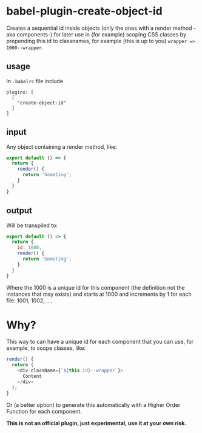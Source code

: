 # babel-plugin-create-object-id

Creates a sequential id inside objects (only the ones with a render method -aka components-) for later use in (for example) scoping CSS classes by prepending this id to classnames, for example (this is up to you) `wrapper => 1000--wrapper`.

## usage

In `.babelrc` file include

```
plugins: [
  [
    "create-object-id"
  ]
]
```

## input

Any object containing a render method, like:

```javascript
export default () => {
  return {
    render() {
      return 'Someting';
    }
  }
}
```

## output

Will be transpiled to:

```javascript
export default () => {
  return {
    id: 1000,
    render() {
      return 'Someting';
    }
  }
}
```

Where the 1000 is a unique id for this component (the definition not the instances that may exists)
and starts at 1000 and increments by 1 for each file: 1001, 1002, ....

# Why?

This way to can have a unique id for each component that you can use, for example, to scope classes, like:

```javascript
render() {
  return (
    <div className={`${this.id}--wrapper`}>
      Content
    </div>
  );
}
```
Or (a better option) to generate this automatically with a Higher Order Function for each component.

**This is not an official plugin, just experimental, use it at your own risk.**


